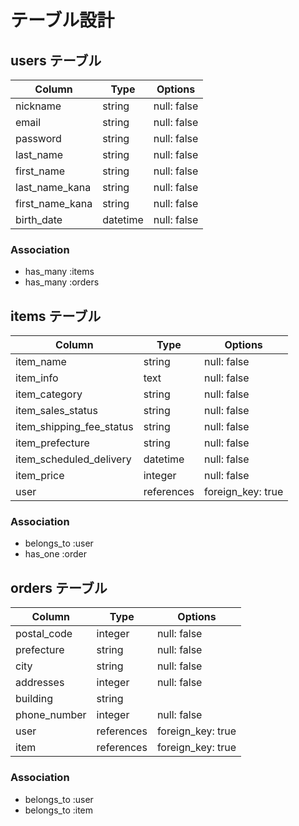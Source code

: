 # テーブル設計

## users テーブル

| Column           | Type     | Options     |
| --------         | ------   | ----------- |
| nickname         | string   | null: false |
| email            | string   | null: false |
| password         | string   | null: false |
| last_name        | string   | null: false |
| first_name       | string   | null: false |
| last_name_kana   | string   | null: false |
| first_name_kana  | string   | null: false |
| birth_date       | datetime | null: false |

### Association

- has_many :items
- has_many :orders

## items テーブル

| Column                   | Type       | Options           |
| ------                   | ------     | -----------       |
| item_name                | string     | null: false       |
| item_info                | text       | null: false       |
| item_category            | string     | null: false       |
| item_sales_status        | string     | null: false       |
| item_shipping_fee_status | string     | null: false       |
| item_prefecture          | string     | null: false       |
| item_scheduled_delivery  | datetime   | null: false       |
| item_price               | integer    | null: false       |
| user                     | references | foreign_key: true |

### Association

- belongs_to :user
- has_one    :order

## orders テーブル

| Column        | Type       | Options           |
| -------       | ---------- | ----------------- |
| postal_code   | integer    | null: false       |
| prefecture    | string     | null: false       |
| city          | string     | null: false       |
| addresses     | integer    | null: false       |
| building      | string     |                   |
| phone_number  | integer    | null: false       |
| user          | references | foreign_key: true |
| item          | references | foreign_key: true |

### Association

- belongs_to :user
- belongs_to :item